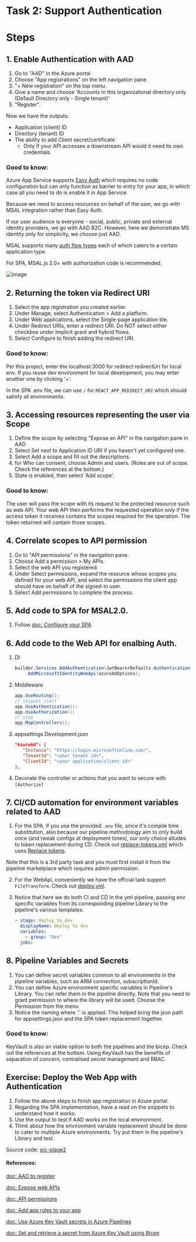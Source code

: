 # Task 2: Support Authentication

# Steps

## 1. Enable Authentication with AAD

1. Go to "AAD" in the Azure portal
2. Choose "App registrations" on the left navigation pane.
3. "+ New registration" on the top menu.
4. Give a name and choose 'Accounts in this organizational directory only (Default Directory only - Single tenant)'
5. "Register".

Now we have the outputs:

- Application (client) ID
- Directory (tenant) ID
- The ability to add Client secret/certificate
  - Only if your API accesses a downstream API would it need its own credentials

### Good to know:

Azure App Service supports [Easy Auth](https://learn.microsoft.com/en-us/azure/app-service/overview-authentication-authorization) which requires no code configuration but can only function as barrier to entry for your app, in which case all you need to do is enable it in App Service.

Because we need to access resources on behalf of the user, we go with MSAL integration rather than Easy Auth.

If our user audience is everyone - social, public, private and external identity providers, we go with AAD B2C.
However, here we demonstrate MS identity only for simplicity, we choose just AAD.

MSAL supports many [auth flow types](https://learn.microsoft.com/en-us/azure/active-directory/develop/msal-authentication-flows) each of which caters to a certain application type.

For SPA, MSAL.js 2.0+ with authorization code is recommended.

![image](https://learn.microsoft.com/en-us/azure/active-directory/fundamentals/media/authentication-patterns/oauth.png)

## 2. Returning the token via Redirect URI

1. Select the app registration you created earlier.
2. Under Manage, select Authentication > Add a platform.
3. Under Web applications, select the Single-page application tile.
4. Under Redirect URIs, enter a redirect URI. Do NOT select either checkbox under Implicit grant and hybrid flows.
5. Select Configure to finish adding the redirect URI.

### Good to know:

Per this project, enter the localhost:3000 for redirect redirectUri for local env. If you reuse dev environment for local development, you may enter another one by clicking '+'.

In the SPA .env file, we can use `/` for `REACT_APP_REDIRECT_URI` which should satisfy all environments.

## 3. Accessing resources representing the user via Scope

1. Define the scope by selecting "Expose an API" in the navigation pane in AAD
2. Select Set next to Application ID URI if you haven't yet configured one.
3. Select Add a scope and fill out the descriptions.
4. for Who can consent, choose Admin and users. (Roles are out of scope. Check the references at the bottom.)
5. State is enabled, then select 'Add scope'.

### Good to know:

The user will pass the scope with its request to the protected resource such as web API.
Your web API then performs the requested operation only if the access token it receives contains the scopes required for the operation.
The token returned will contain those scopes.

## 4. Correlate scopes to API permission

1. Go to "API permissions" in the navigation pane.
2. Choose Add a permission > My APIs.
3. Select the web API you registered.
4. Under Select permissions, expand the resource whose scopes you defined for your web API, and select the permissions the client app should have on behalf of the signed-in user.
5. Select Add permissions to complete the process.

## 5. Add code to SPA for MSAL2.0.

1. Follow [doc: Configure your SPA](https://learn.microsoft.com/en-us/azure/active-directory/develop/tutorial-v2-react#configure-your-javascript-spa)

## 6. Add code to the Web API for enalbing Auth.

1. DI
   ```csharp
   builder.Services.AddAuthentication(JwtBearerDefaults.AuthenticationScheme)
       .AddMicrosoftIdentityWebApi(azureAdOptions);
   ```
2. Middleware
   ```csharp
   app.UseRouting();
   // snippet start
   app.UseAuthentication();
   app.UseAuthorization();
   // stop
   app.MapControllers();
   ```
3. appsettings.Development.json
   ```json
   "AzureAd": {
      "Instance": "https://login.microsoftonline.com/",
      "TenantId": "<your tenant id>",
      "ClientId": "<your application/client id>"
   },
   ```
4. Decorate the controller or actions that you want to secure with `[Authorize]`

## 7. CI/CD automation for environment variables related to AAD

1. For the SPA, if you use the provided `.env` file, since it's compile time substitution, also because our pipeline methodology aim to only build once (and tweak configs at deployment times), our only choice alludes to token replacement during CD.
   Check out [replace-tokens.yml](../../deploy/jobs/replace-tokens.yml) which uses [Replace tokens](https://marketplace.visualstudio.com/items?itemName=qetza.replacetokens).

Note that this is a 3rd party task and you must first install it from the pipeline marketplace which requires admin permission.

2. For the WebApi, conveniently we have the official task support `FileTransform`.
   Check out [deploy.yml](../../deploy/jobs/deploy.yml).

3. Notice that here we do both CI and CD in the yml pipeline, passing env specific variables from its corresponding pipeline Library to the pipeline's various templates.
   ```yml
   - stage: deploy_to_dev
     displayName: deploy to dev
     variables:
       - group: "Dev"
     jobs:
   ```

## 8. Pipeline Variables and Secrets

1. You can define secret variables common to all environments in the pipeline variables, such as ARM connection, subscriptionId.
2. You can define Azure environment specific variables in Pipeline's Library. You can refer them in the pipeline directly. Note that you need to grant permission to where the library will be used. Choose the Permission from the menu.
3. Notice the naming where '.' is applied. This helped bring the json path for appsettings.json and the SPA token replacement together.

### Good to know:

KeyVault is also an viable option to both the pipelines and the bicep. Check out the references at the bottom.
Using KeyVault has the benefits of separation of concern, centralised secret management and RBAC.

## Exercise: Deploy the Web App with Authentication

1. Follow the above steps to finish app registration in Azure portal.
2. Regarding the SPA implementation, have a read on the snippets to understand how it works.
3. Use the output to test if AAD works on the local environment.
4. Think about how the environment variable replacement should be done to cater to multiple Azure environments.
   Try put them in the pipeline's Library and test.

Source code: [src-stage2](../../src-stage2/)

#### References:

[doc: AAD to register](https://learn.microsoft.com/en-us/azure/active-directory/develop/scenario-spa-app-registration#create-the-app-registration)

[doc: Expose web APIs](https://learn.microsoft.com/en-us/azure/active-directory/develop/quickstart-configure-app-expose-web-apis)

[doc: API permissions](https://learn.microsoft.com/en-us/azure/active-directory/develop/quickstart-configure-app-access-web-apis)

[doc: Add app roles to your app](https://learn.microsoft.com/en-us/azure/active-directory/develop/howto-add-app-roles-in-azure-ad-apps)

[doc: Use Azure Key Vault secrets in Azure Pipelines](https://learn.microsoft.com/en-us/azure/devops/pipelines/release/azure-key-vault?view=azure-devops&tabs=yaml)

[doc: Set and retrieve a secret from Azure Key Vault using Bicep](https://learn.microsoft.com/en-us/azure/key-vault/secrets/quick-create-bicep?tabs=CLI)
